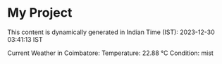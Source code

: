 # My Project

This content is dynamically generated in Indian Time (IST): 2023-12-30 03:41:13 IST


Current Weather in Coimbatore:
Temperature: 22.88 °C
Condition: mist
